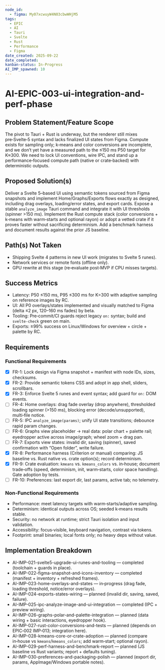 ```yaml
---
node_id:
  - figma: My07xcwuyW4N03cbwWHjM5
tags:
  - EPIC
  - AI
  - Tauri
  - Svelte
  - Rust
  - Performance
  - Figma
date_created: 2025-09-22
date_completed:
kanban-status: In-Progress
AI_IMP_spawned: 10
---
```


# AI-EPIC-003-ui-integration-and-perf-phase

## Problem Statement/Feature Scope 
The pivot to Tauri + Rust is underway, but the renderer still mixes pre‑Svelte‑5 syntax and lacks finalized UI states from Figma. Compute exists for sampling only; k‑means and color conversions are incomplete, and we don’t yet have a measured path to the ≤150 ms P50 target for K≈300. We need to lock UI conventions, wire IPC, and stand up a performance‑focused compute path (native or crate‑backed) with deterministic outputs.

## Proposed Solution(s) 
Deliver a Svelte 5–based UI using semantic tokens sourced from Figma snapshots and implement Home/Graphs/Exports flows exactly as designed, including drag overlays, loading/error states, and export cards. Expose a stable `analyze_image` Tauri command and integrate it with UI thresholds (spinner >150 ms). Implement the Rust compute stack (color conversions + k‑means with warm‑starts and optional rayon) or adopt a vetted crate if it proves faster without sacrificing determinism. Add a benchmark harness and document results against the prior JS baseline.

## Path(s) Not Taken 
- Shipping Svelte 4 patterns in new UI work (migrates to Svelte 5 runes).
- Network services or remote fonts (offline only).
- GPU rewrite at this stage (re‑evaluate post‑MVP if CPU misses targets).

## Success Metrics 
- Latency: P50 ≤150 ms, P95 ≤300 ms for K=300 with adaptive sampling on reference images by RC.
- UI: All P0 overlays/states implemented and visually matched to Figma (delta ≤2 px, 120–160 ms fades) by beta.
- Tooling: Pre‑commit/CI guards reject legacy `on:` syntax; build and `svelte-check` green on main.
- Exports: ≥99% success on Linux/Windows for overview + circle + palette by RC.

## Requirements

### Functional Requirements
- [x] FR-1: Lock design via Figma snapshot + manifest with node IDs, sizes, checksums.
- [x] FR-2: Provide semantic tokens CSS and adopt in app shell, sliders, scrollbars.
- [x] FR-3: Enforce Svelte 5 runes and event syntax; add guard for `on:` DOM events.
- [ ] FR-4: Home overlays: drag fade overlay (drop anywhere), thresholded loading spinner (>150 ms), blocking error (decode/unsupported), multi‑file notice.
- [ ] FR-5: IPC `analyze_image(params)`; unify UI state transitions; debounce rapid param changes.
- [ ] FR-6: Graphs view placeholder -> real data: polar chart + palette rail; eyedropper active across image/graph; wheel zoom + drag pan.
- [ ] FR-7: Exports view states: invalid dir, saving (spinner), saved confirmation with “Open folder”, write failure.
- [x] FR-8: Performance harness (Criterion or manual) comparing: JS baseline vs. Rust native vs. crate option(s); record determinism.
- [x] FR-9: Crate evaluation: `kmeans` vs. `kmeans_colors` vs. in‑house; document trade‑offs (speed, determinism, init, warm‑starts, color space handling). Gate adoption by tests.
- [ ] FR-10: Preferences: last export dir, last params, active tab; no telemetry.

### Non-Functional Requirements 
- Performance: meet latency targets with warm‑starts/adaptive sampling.
- Determinism: identical outputs across OS; seeded k‑means results stable.
- Security: no network at runtime; strict Tauri isolation and input validation.
- Accessibility: focus‑visible, keyboard navigation, contrast via tokens.
- Footprint: small binaries; local fonts only; no heavy deps without value.

## Implementation Breakdown 
- AI-IMP-021-svelte5-upgrade-ui-runes-and-tooling — completed (toolchain + guards in place).
- AI-IMP-022-figma-snapshot-and-icons-inventory — completed (manifest + inventory + refreshed frames).
- AI-IMP-023-home-overlays-and-states — in‑progress (drag fade, loading threshold, notice/error overlays).
- AI-IMP-024-exports-states-wiring — planned (invalid dir, saving, saved, failure).
- AI-IMP-025-ipc-analyze-image-and-ui-integration — completed (IPC + preview wiring).
- AI-IMP-026-graphs-polar-and-palette-integration — planned (data wiring + basic interactions, eyedropper hook).
- AI-IMP-027-rust-color-conversions-and-tests — planned (depends on EPIC‑002 IMP‑013; integration here).
- AI-IMP-028-kmeans-core-or-crate-adoption — planned (compare in‑house vs `kmeans`/`kmeans_colors`; add warm‑start; optional rayon).
- AI-IMP-029-perf-harness-and-benchmark-report — planned (JS baseline vs Rust variants; report + defaults tuning).
- AI-IMP-030-preferences-and-packaging-polish — planned (export dir, params, AppImage/Windows portable notes).
